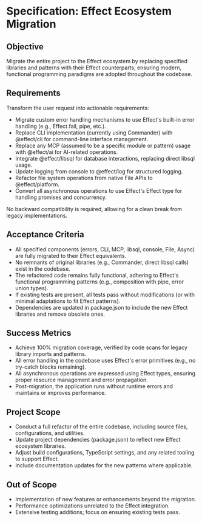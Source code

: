 # Specification: Effect Ecosystem Migration

## Objective
Migrate the entire project to the Effect ecosystem by replacing specified libraries and patterns with their Effect counterparts, ensuring modern, functional programming paradigms are adopted throughout the codebase.

## Requirements
Transform the user request into actionable requirements:
- Migrate custom error handling mechanisms to use Effect's built-in error handling (e.g., Effect.fail, pipe, etc.).
- Replace CLI implementation (currently using Commander) with @effect/cli for command-line interface management.
- Replace any MCP (assumed to be a specific module or pattern) usage with @effect/ai for AI-related operations.
- Integrate @effect/libsql for database interactions, replacing direct libsql usage.
- Update logging from console to @effect/log for structured logging.
- Refactor file system operations from native File APIs to @effect/platform.
- Convert all asynchronous operations to use Effect's Effect type for handling promises and concurrency.

No backward compatibility is required, allowing for a clean break from legacy implementations.

## Acceptance Criteria
- All specified components (errors, CLI, MCP, libsql, console, File, Async) are fully migrated to their Effect equivalents.
- No remnants of original libraries (e.g., Commander, direct libsql calls) exist in the codebase.
- The refactored code remains fully functional, adhering to Effect's functional programming patterns (e.g., composition with pipe, error union types).
- If existing tests are present, all tests pass without modifications (or with minimal adaptations to fit Effect patterns).
- Dependencies are updated in package.json to include the new Effect libraries and remove obsolete ones.

## Success Metrics
- Achieve 100% migration coverage, verified by code scans for legacy library imports and patterns.
- All error handling in the codebase uses Effect's error primitives (e.g., no try-catch blocks remaining).
- All asynchronous operations are expressed using Effect types, ensuring proper resource management and error propagation.
- Post-migration, the application runs without runtime errors and maintains or improves performance.

## Project Scope
- Conduct a full refactor of the entire codebase, including source files, configurations, and utilities.
- Update project dependencies (package.json) to reflect new Effect ecosystem libraries.
- Adjust build configurations, TypeScript settings, and any related tooling to support Effect.
- Include documentation updates for the new patterns where applicable.

## Out of Scope
- Implementation of new features or enhancements beyond the migration.
- Performance optimizations unrelated to the Effect integration.
- Extensive testing additions; focus on ensuring existing tests pass.